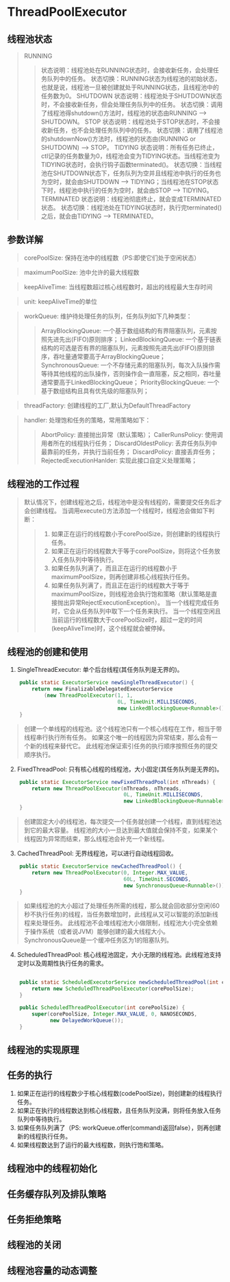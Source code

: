 # ThreadPoolExecutor

## 线程池状态
> RUNNING
>> 状态说明：线程池处在RUNNING状态时，会接收新任务，会处理任务队列中的任务。
>> 状态切换：RUNNING状态为线程池的初始状态，也就是说，线程池一旦被创建就处于RUNNING状态，且线程池中的任务数为0。
> SHUTDOWN
>> 状态说明：线程池处于SHUTDOWN状态时，不会接收新任务，但会处理任务队列中的任务。
>> 状态切换：调用了线程池得shutdown()方法时，线程池的状态由RUNNING ——> SHUTDOWN。
> STOP
>> 状态说明：线程池处于STOP状态时，不会接收新任务，也不会处理任务队列中的任务。
>> 状态切换：调用了线程池的shutdownNow()方法时，线程池的状态由(RUNNING or SHUTDOWN) ——> STOP。
> TIDYING
>> 状态说明：所有任务已终止，ctl记录的任务数量为0，线程池会变为TIDYING状态。当线程池变为TIDYING状态时，会执行钩子函数terminated()。
>> 状态切换：当线程池在SHUTDOWN状态下，任务队列为空并且线程池中执行的任务也为空时，就会由SHUTDOWN ——> TIDYING；当线程池在STOP状态下时，线程池中执行的任务为空时，就会由STOP ——> TIDYING。
> TERMINATED
>> 状态说明：线程池彻底终止，就会变成TERMINATED状态。
>> 状态切换：线程池处在TIDYING状态时，执行完terminated()之后，就会由TIDYING ——> TERMINATED。

## 参数详解
> corePoolSize: 保持在池中的线程数（PS:即使它们处于空闲状态）

> maximumPoolSize: 池中允许的最大线程数

> keepAliveTime: 当线程数超过核心线程数时，超出的线程最大生存时间

> unit: keepAliveTime的单位

> workQueue: 维护待处理任务的队列，任务队列如下几种类型：
>> ArrayBlockingQueue: 一个基于数组结构的有界阻塞队列，元素按照先进先出(FIFO)原则排序；
>> LinkedBlockingQueue: 一个基于链表结构的可选是否有界的阻塞队列，元素按照先进先出(FIFO)原则排序，吞吐量通常要高于ArrayBlockingQueue；
>> SynchronousQueue: 一个不存储元素的阻塞队列，每次入队操作需等待其他线程的出队操作，否则操作会一直阻塞，反之相同，吞吐量通常要高于LinkedBlockingQueue；
>> PriorityBlockingQueue: 一个基于数组结构且具有优先级的阻塞队列；

> threadFactory: 创建线程的工厂,默认为DefaultThreadFactory

> handler: 处理饱和任务的策略，常用策略如下：
>> AbortPolicy: 直接抛出异常（默认策略）；
>> CallerRunsPolicy: 使用调用者所在的线程执行任务；
>> DiscardOldestPolicy: 丢弃任务队列中最靠前的任务，并执行当前任务；
>> DiscardPolicy: 直接丢弃任务；
>> RejectedExecutionHanlder: 实现此接口自定义处理策略；



## 线程池的工作过程

> 默认情况下，创建线程池之后，线程池中是没有线程的，需要提交任务后才会创建线程。
当调用execute()方法添加一个线程时，线程池会做如下判断：
>> 1. 如果正在运行的线程数小于corePoolSize，则创建新的线程执行任务。
>> 2. 如果正在运行的线程数大于等于corePoolSize，则将这个任务放入任务队列中等待执行。
>> 3. 如果任务队列满了，而且正在运行的线程数小于maximumPoolSize，则再创建非核心线程执行任务。
>> 4. 如果任务队列满了，而且正在运行的线程数大于等于maximumPoolSize，则线程池会执行饱和策略（默认策略是直接抛出异常RejectExecutionException）。
> 当一个线程完成任务时，它会从任务队列中取下一个任务来执行。
> 当一个线程空闲且当前运行的线程数大于corePoolSize时，超过一定的时间(keepAliveTime)时，这个线程就会被停掉。


## 线程池的创建和使用

1. SingleThreadExecutor: 单个后台线程(其任务队列是无界的)。
```Java
    public static ExecutorService newSingleThreadExecutor() {
        return new FinalizableDelegatedExecutorService
            (new ThreadPoolExecutor(1, 1,
                                    0L, TimeUnit.MILLISECONDS,
                                    new LinkedBlockingQueue<Runnable>()));
    }
```    
  
> 创建一个单线程的线程池。这个线程池只有一个核心线程在工作，相当于带线程串行执行所有任务。
如果这个唯一的线程因为异常结束，那么会有一个新的线程来替代它。
此线程池保证索引任务的执行顺序按照任务的提交顺序执行。   

2. FixedThreadPool: 只有核心线程的线程池，大小固定(其任务队列是无界的)。
```Java
    public static ExecutorService newFixedThreadPool(int nThreads) {
        return new ThreadPoolExecutor(nThreads, nThreads,
                                      0L, TimeUnit.MILLISECONDS,
                                      new LinkedBlockingQueue<Runnable>());
    }
```

> 创建固定大小的线程池，每次提交一个任务就创建一个线程，直到线程池达到它的最大容量。
线程池的大小一旦达到最大值就会保持不变，如果某个线程因为异常而结束，那么线程池会补充一个新线程。   

3. CachedThreadPool: 无界线程池，可以进行自动线程回收。
```Java
    public static ExecutorService newCachedThreadPool() {
        return new ThreadPoolExecutor(0, Integer.MAX_VALUE,
                                      60L, TimeUnit.SECONDS,
                                      new SynchronousQueue<Runnable>());
    }
```

> 如果线程池的大小超过了处理任务所需的线程，那么就会回收部分空闲(60秒不执行任务)的线程，当任务数增加时，此线程从又可以智能的添加新线程来处理任务。
此线程池不会堆线程池大小做限制，线程池大小完全依赖于操作系统（或者说JVM）能够创建的最大线程大小。
SynchronousQueue是一个缓冲任务区为1的阻塞队列。   

4. ScheduledThreadPool: 核心线程池固定，大小无限的线程池。此线程池支持定时以及周期性执行任务的需求。
```Java

    public static ScheduledExecutorService newScheduledThreadPool(int corePoolSize) {
        return new ScheduledThreadPoolExecutor(corePoolSize);
    }

    public ScheduledThreadPoolExecutor(int corePoolSize) {
        super(corePoolSize, Integer.MAX_VALUE, 0, NANOSECONDS,
              new DelayedWorkQueue());
    }
```    


## 线程池的实现原理
























## 任务的执行
1. 如果正在运行的线程数少于核心线程数(codePoolSize)，则创建新的线程执行任务。
2. 如果正在执行的线程数达到核心线程数，且任务队列没满，则将任务放入任务队列中等待执行。
3. 如果任务队列满了（PS: workQueue.offer(command)返回false），则再创建新的线程执行任务。
4. 如果线程数达到了运行的最大线程数，则执行饱和策略。

## 线程池中的线程初始化

## 任务缓存队列及排队策略

## 任务拒绝策略

## 线程池的关闭

## 线程池容量的动态调整